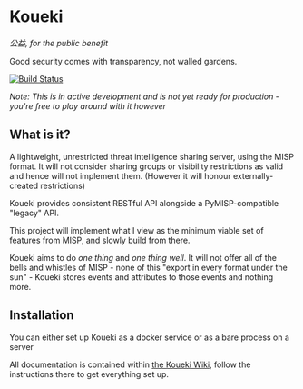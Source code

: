 # Koueki

*公益, for the public benefit*

Good security comes with transparency, not walled gardens.

[![Build Status](https://travis-ci.org/FloatingGhost/koueki.svg?branch=master)](https://travis-ci.org/FloatingGhost/koueki)

*Note: This is in active development and is not yet ready for production - you're free
to play around with it however*

## What is it?

A lightweight, unrestricted threat intelligence sharing server,
using the MISP format. It will not consider sharing groups or
visibility restrictions as valid and hence will not implement them.
(However it will honour externally-created restrictions)

Koueki provides consistent RESTful API alongside a PyMISP-compatible
"legacy" API.

This project will implement what I view as the minimum viable
set of features from MISP, and slowly build from there.

Koueki aims to do *one thing* and *one thing well*. It will not offer all
of the bells and whistles of MISP - none of this "export in every 
format under the sun" - Koueki stores events and attributes to those events
and nothing more.

## Installation

You can either set up Koueki as a docker service or as a bare process on a server

All documentation is contained within [the Koueki Wiki](https://github.com/FloatingGhost/koueki/wiki), follow the instructions
there to get everything set up.

